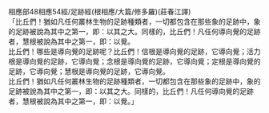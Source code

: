 相應部48相應54經/足跡經(根相應/大篇/修多羅)(莊春江譯)  
「比丘們！猶如凡任何叢林生物的足跡種類者，一切都包含在那些象的足跡中，象的足跡被說為其中之第一，即：以其之大。同樣的，比丘們！凡任何導向覺的足跡者，慧根被說為其中之第一，即：以覺。  
比丘們！哪些是導向覺的足跡呢？比丘們！信根是導向覺的足跡，它導向覺；活力根是導向覺的足跡，它導向覺；念根是導向覺的足跡，它導向覺；定根是導向覺的足跡，它導向覺；慧根是導向覺的足跡，它導向覺。  
比丘們！猶如凡任何叢林生物的足跡種類者，一切都包含在那些象的足跡中，象的足跡被說為其中之第一，即：以其之大。同樣的，比丘們！凡任何導向覺的足跡者，慧根被說為其中之第一，即：以覺。」  
  
  
